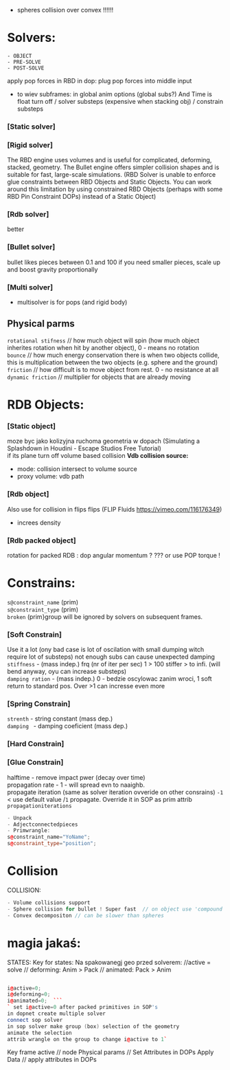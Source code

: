 - spheres collision over convex !!!!!!



# Solvers:   

```
- OBJECT
- PRE-SOLVE
- POST-SOLVE
```
apply pop forces in RBD in dop: plug pop forces into middle input  
- to wiev subframes: in global anim options  (global subs?) And Time is float turn off /  solver substeps (expensive when stacking obj)  / constrain substeps

### [Static solver]  

### [Rigid solver] 
The RBD engine uses volumes and is useful for complicated, deforming, stacked, geometry. The Bullet engine offers simpler collision shapes and is suitable for fast, large-scale simulations.
(RBD Solver is unable to enforce glue constraints between RBD Objects and Static Objects. You can work around this limitation by using constrained RBD Objects (perhaps with some RBD Pin Constraint DOPs) instead of a Static Object)
### [Rdb solver]   
better  
### [Bullet solver]
bullet likes pieces between 0.1 and 100 if you need smaller pieces, scale up and boost gravity proportionally  

### [Multi solver]  
- multisolver is for pops (and rigid body)  


## Physical parms
`rotational stifness` // how much object will spin (how much object inherites rotation when hit by another object), 0 - means no rotation  
`bounce` // how much energy conservation there is when two objects collide, this is multiplication between the two objects (e.g. sphere and the ground)  
`friction` // how difficult is to move object from rest. 0 - no resistance at all  
`dynamic friction` // multiplier for objects that are already moving  


# RDB Objects:  

### [Static object] 
moze byc jako kolizyjna ruchoma geometria w dopach (Simulating a Splashdown in Houdini - Escape Studios Free Tutorial)  
if its plane turn off volume based collision
**Vdb collision source:**
- mode: collision intersect to volume source 
- proxy volume: vdb path

### [Rdb object]  
Also use for collision in flips  flips  (FLIP Fluids https://vimeo.com/116176349)
- increes density 


### [Rdb packed object]  
rotation for packed RDB :  dop angular momentum ? ??? or use POP torque !  

# Constrains:
`s@constraint_name` (prim)    
`s@constraint_type` (prim)  
`broken` (prim}group will be ignored by solvers on subsequent frames.   

### [Soft Constrain] 
Use it a lot (ony bad case is lot of oscilation with small dumping witch require lot of substeps) not enough subs can cause unexpected damping  
`stiffness` - (mass indep.) frq (nr of iter per sec) 1 > 100 stiffer > to infi. (will bend anyway, oyu can increase substeps)   
`damping ration` - (mass indep.) 0 - bedzie oscylowac zanim wroci, 1 soft return to standard pos. Over >1 can incresse even more      

### [Spring Constrain] 
`strenth` - string constant (mass dep.)   
`damping ` - damping coeficient (mass dep.)    

### [Hard Constrain] 


### [Glue Constrain] 
halftime - remove impact pwer (decay over time)  
propagation rate - 1  - will spread evn to naaighb.   
propagate iteration (same as solver iteration ovveride on other consrains) `-1 `< use default value /`1` propagate. Override it in SOP as prim attrib `propagationiterations`   
```cpp
- Unpack
- Adjectconnectedpieces 
- Primwrangle:
s@constraint_name="YoName";
s@constraint_type="position";
```


# Collision

COLLISION:
```cpp
- Volume collisions support
- Sphere collision for bullet ! Super fast  // on object use 'compound' collision  /// + BAKE ODE in SOP 
- Convex decompositon // can be slower than spheres
```

#  magia jakaś: 

STATES:  Key for states: Na spakowanegj geo przed solverem: //active = solve //  deforming: Anim > Pack  // animated: Pack > Anim  
```cpp

i@active=0;  
i@deforming=0; 
i@animated=0;  ```
` set i@active=0 after packed primitives in SOP's
in dopnet create multiple solver
connect sop solver
in sop solver make group (box) selection of the geometry
animate the selection
attrib wrangle on the group to change i@active to 1`
```
Key frame active  // node
Physical params  // Set Attributes in DOPs
Apply Data  // apply attributes in DOPs
```

